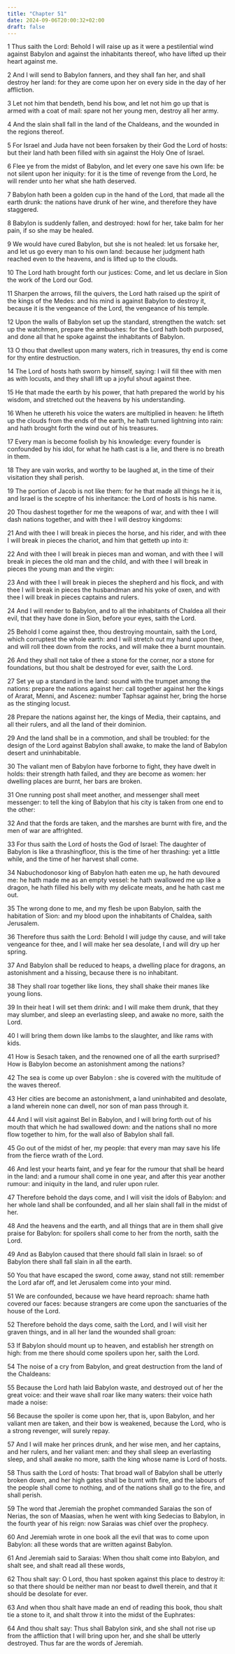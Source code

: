 ```yaml
---
title: "Chapter 51"
date: 2024-09-06T20:00:32+02:00
draft: false
---
```



1 Thus saith the Lord: Behold I will raise up as it were a pestilential wind against Babylon and against the inhabitants thereof, who have lifted up their heart against me.

2 And I will send to Babylon fanners, and they shall fan her, and shall destroy her land: for they are come upon her on every side in the day of her affliction.

3 Let not him that bendeth, bend his bow, and let not him go up that is armed with a coat of mail: spare not her young men, destroy all her army.

4 And the slain shall fall in the land of the Chaldeans, and the wounded in the regions thereof.

5 For Israel and Juda have not been forsaken by their God the Lord of hosts: but their land hath been filled with sin against the Holy One of Israel.

6 Flee ye from the midst of Babylon, and let every one save his own life: be not silent upon her iniquity: for it is the time of revenge from the Lord, he will render unto her what she hath deserved.

7 Babylon hath been a golden cup in the hand of the Lord, that made all the earth drunk: the nations have drunk of her wine, and therefore they have staggered.

8 Babylon is suddenly fallen, and destroyed: howl for her, take balm for her pain, if so she may be healed.

9 We would have cured Babylon, but she is not healed: let us forsake her, and let us go every man to his own land: because her judgment hath reached even to the heavens, and is lifted up to the clouds.

10 The Lord hath brought forth our justices: Come, and let us declare in Sion the work of the Lord our God.

11 Sharpen the arrows, fill the quivers, the Lord hath raised up the spirit of the kings of the Medes: and his mind is against Babylon to destroy it, because it is the vengeance of the Lord, the vengeance of his temple.

12 Upon the walls of Babylon set up the standard, strengthen the watch: set up the watchmen, prepare the ambushes: for the Lord hath both purposed, and done all that he spoke against the inhabitants of Babylon.

13 O thou that dwellest upon many waters, rich in treasures, thy end is come for thy entire destruction.

14 The Lord of hosts hath sworn by himself, saying: I will fill thee with men as with locusts, and they shall lift up a joyful shout against thee.

15 He that made the earth by his power, that hath prepared the world by his wisdom, and stretched out the heavens by his understanding.

16 When he uttereth his voice the waters are multiplied in heaven: he lifteth up the clouds from the ends of the earth, he hath turned lightning into rain: and hath brought forth the wind out of his treasures.

17 Every man is become foolish by his knowledge: every founder is confounded by his idol, for what he hath cast is a lie, and there is no breath in them.

18 They are vain works, and worthy to be laughed at, in the time of their visitation they shall perish.

19 The portion of Jacob is not like them: for he that made all things he it is, and Israel is the sceptre of his inheritance: the Lord of hosts is his name.

20 Thou dashest together for me the weapons of war, and with thee I will dash nations together, and with thee I will destroy kingdoms:

21 And with thee I will break in pieces the horse, and his rider, and with thee I will break in pieces the chariot, and him that getteth up into it:

22 And with thee I will break in pieces man and woman, and with thee I will break in pieces the old man and the child, and with thee I will break in pieces the young man and the virgin:

23 And with thee I will break in pieces the shepherd and his flock, and with thee I will break in pieces the husbandman and his yoke of oxen, and with thee I will break in pieces captains and rulers.

24 And I will render to Babylon, and to all the inhabitants of Chaldea all their evil, that they have done in Sion, before your eyes, saith the Lord.

25 Behold I come against thee, thou destroying mountain, saith the Lord, which corruptest the whole earth: and I will stretch out my hand upon thee, and will roll thee down from the rocks, and will make thee a burnt mountain.

26 And they shall not take of thee a stone for the corner, nor a stone for foundations, but thou shalt be destroyed for ever, saith the Lord.

27 Set ye up a standard in the land: sound with the trumpet among the nations: prepare the nations against her: call together against her the kings of Ararat, Menni, and Ascenez: number Taphsar against her, bring the horse as the stinging locust.

28 Prepare the nations against her, the kings of Media, their captains, and all their rulers, and all the land of their dominion.

29 And the land shall be in a commotion, and shall be troubled: for the design of the Lord against Babylon shall awake, to make the land of Babylon desert and uninhabitable.

30 The valiant men of Babylon have forborne to fight, they have dwelt in holds: their strength hath failed, and they are become as women: her dwelling places are burnt, her bars are broken.

31 One running post shall meet another, and messenger shall meet messenger: to tell the king of Babylon that his city is taken from one end to the other:

32 And that the fords are taken, and the marshes are burnt with fire, and the men of war are affrighted.

33 For thus saith the Lord of hosts the God of Israel: The daughter of Babylon is like a thrashingfloor, this is the time of her thrashing: yet a little while, and the time of her harvest shall come.

34 Nabuchodonosor king of Babylon hath eaten me up, he hath devoured me: he hath made me as an empty vessel: he hath swallowed me up like a dragon, he hath filled his belly with my delicate meats, and he hath cast me out.

35 The wrong done to me, and my flesh be upon Babylon, saith the habitation of Sion: and my blood upon the inhabitants of Chaldea, saith Jerusalem.

36 Therefore thus saith the Lord: Behold I will judge thy cause, and will take vengeance for thee, and I will make her sea desolate, I and will dry up her spring.

37 And Babylon shall be reduced to heaps, a dwelling place for dragons, an astonishment and a hissing, because there is no inhabitant.

38 They shall roar together like lions, they shall shake their manes like young lions.

39 In their heat I will set them drink: and I will make them drunk, that they may slumber, and sleep an everlasting sleep, and awake no more, saith the Lord.

40 I will bring them down like lambs to the slaughter, and like rams with kids.

41 How is Sesach taken, and the renowned one of all the earth surprised? How is Babylon become an astonishment among the nations?

42 The sea is come up over Babylon : she is covered with the multitude of the waves thereof.

43 Her cities are become an astonishment, a land uninhabited and desolate, a land wherein none can dwell, nor son of man pass through it.

44 And I will visit against Bel in Babylon, and I will bring forth out of his mouth that which he had swallowed down: and the nations shall no more flow together to him, for the wall also of Babylon shall fall.

45 Go out of the midst of her, my people: that every man may save his life from the fierce wrath of the Lord.

46 And lest your hearts faint, and ye fear for the rumour that shall be heard in the land: and a rumour shall come in one year, and after this year another rumour: and iniquity in the land, and ruler upon ruler.

47 Therefore behold the days come, and I will visit the idols of Babylon: and her whole land shall be confounded, and all her slain shall fall in the midst of her.

48 And the heavens and the earth, and all things that are in them shall give praise for Babylon: for spoilers shall come to her from the north, saith the Lord.

49 And as Babylon caused that there should fall slain in Israel: so of Babylon there shall fall slain in all the earth.

50 You that have escaped the sword, come away, stand not still: remember the Lord afar off, and let Jerusalem come into your mind.

51 We are confounded, because we have heard reproach: shame hath covered our faces: because strangers are come upon the sanctuaries of the house of the Lord.

52 Therefore behold the days come, saith the Lord, and I will visit her graven things, and in all her land the wounded shall groan:

53 If Babylon should mount up to heaven, and establish her strength on high: from me there should come spoilers upon her, saith the Lord.

54 The noise of a cry from Babylon, and great destruction from the land of the Chaldeans:

55 Because the Lord hath laid Babylon waste, and destroyed out of her the great voice: and their wave shall roar like many waters: their voice hath made a noise:

56 Because the spoiler is come upon her, that is, upon Babylon, and her valiant men are taken, and their bow is weakened, because the Lord, who is a strong revenger, will surely repay.

57 And I will make her princes drunk, and her wise men, and her captains, and her rulers, and her valiant men: and they shall sleep an everlasting sleep, and shall awake no more, saith the king whose name is Lord of hosts.

58 Thus saith the Lord of hosts: That broad wall of Babylon shall be utterly broken down, and her high gates shall be burnt with fire, and the labours of the people shall come to nothing, and of the nations shall go to the fire, and shall perish.

59 The word that Jeremiah the prophet commanded Saraias the son of Nerias, the son of Maasias, when he went with king Sedecias to Babylon, in the fourth year of his reign: now Saraias was chief over the prophecy.

60 And Jeremiah wrote in one book all the evil that was to come upon Babylon: all these words that are written against Babylon.

61 And Jeremiah said to Saraias: When thou shalt come into Babylon, and shalt see, and shalt read all these words,

62 Thou shalt say: O Lord, thou hast spoken against this place to destroy it: so that there should be neither man nor beast to dwell therein, and that it should be desolate for ever.

63 And when thou shalt have made an end of reading this book, thou shalt tie a stone to it, and shalt throw it into the midst of the Euphrates:

64 And thou shalt say: Thus shall Babylon sink, and she shall not rise up from the affliction that I will bring upon her, and she shall be utterly destroyed. Thus far are the words of Jeremiah.

